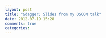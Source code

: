 ```yaml
---
layout: post
title: "&dagger; Slides from my OSCON talk"
date: 2012-07-19 15:28
comments: true
categories: 
---
```


<script async class="speakerdeck-embed" data-id="500887bdded00e000201b1c3" data-ratio="1.7444633730834753"
src="//speakerdeck.com/assets/embed.js"></script>
